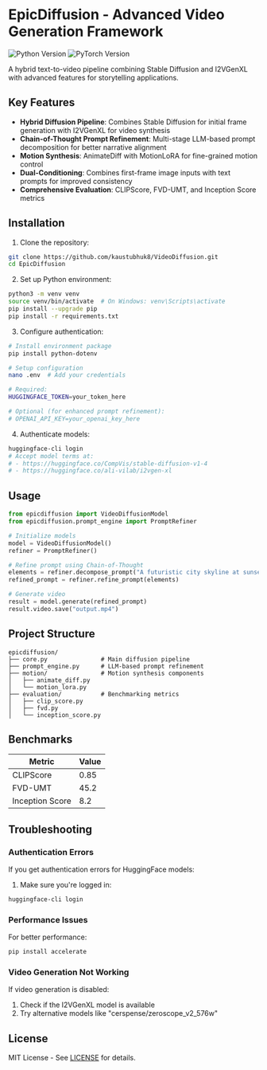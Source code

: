 # EpicDiffusion - Advanced Video Generation Framework

![Python Version](https://img.shields.io/badge/python-3.9+-blue.svg)
![PyTorch Version](https://img.shields.io/badge/pytorch-2.0+-red.svg)

A hybrid text-to-video pipeline combining Stable Diffusion and I2VGenXL with advanced features for storytelling applications.

## Key Features

- **Hybrid Diffusion Pipeline**: Combines Stable Diffusion for initial frame generation with I2VGenXL for video synthesis
- **Chain-of-Thought Prompt Refinement**: Multi-stage LLM-based prompt decomposition for better narrative alignment
- **Motion Synthesis**: AnimateDiff with MotionLoRA for fine-grained motion control
- **Dual-Conditioning**: Combines first-frame image inputs with text prompts for improved consistency
- **Comprehensive Evaluation**: CLIPScore, FVD-UMT, and Inception Score metrics

## Installation

1. Clone the repository:
```bash
git clone https://github.com/kaustubhuk8/VideoDiffusion.git
cd EpicDiffusion
```

2. Set up Python environment:
```bash
python3 -m venv venv
source venv/bin/activate  # On Windows: venv\Scripts\activate
pip install --upgrade pip
pip install -r requirements.txt
```

3. Configure authentication:
```bash
# Install environment package
pip install python-dotenv

# Setup configuration
nano .env  # Add your credentials

# Required:
HUGGINGFACE_TOKEN=your_token_here

# Optional (for enhanced prompt refinement):
# OPENAI_API_KEY=your_openai_key_here
```

4. Authenticate models:
```bash
huggingface-cli login
# Accept model terms at:
# - https://huggingface.co/CompVis/stable-diffusion-v1-4
# - https://huggingface.co/ali-vilab/i2vgen-xl
```

## Usage

```python
from epicdiffusion import VideoDiffusionModel
from epicdiffusion.prompt_engine import PromptRefiner

# Initialize models
model = VideoDiffusionModel()
refiner = PromptRefiner()

# Refine prompt using Chain-of-Thought
elements = refiner.decompose_prompt("A futuristic city skyline at sunset with flying cars")
refined_prompt = refiner.refine_prompt(elements)

# Generate video
result = model.generate(refined_prompt)
result.video.save("output.mp4")
```

## Project Structure

```
epicdiffusion/
├── core.py               # Main diffusion pipeline
├── prompt_engine.py      # LLM-based prompt refinement
├── motion/               # Motion synthesis components
│   ├── animate_diff.py
│   └── motion_lora.py
├── evaluation/           # Benchmarking metrics
│   ├── clip_score.py
│   ├── fvd.py
│   └── inception_score.py
```

## Benchmarks

| Metric          | Value |
|-----------------|-------|
| CLIPScore       | 0.85  |
| FVD-UMT         | 45.2  |
| Inception Score | 8.2   |

## Troubleshooting

### Authentication Errors
If you get authentication errors for HuggingFace models:
1. Make sure you're logged in:
```bash
huggingface-cli login
```

### Performance Issues
For better performance:
```bash
pip install accelerate
```

### Video Generation Not Working
If video generation is disabled:
1. Check if the I2VGenXL model is available
2. Try alternative models like "cerspense/zeroscope_v2_576w"

## License

MIT License - See [LICENSE](LICENSE) for details.
